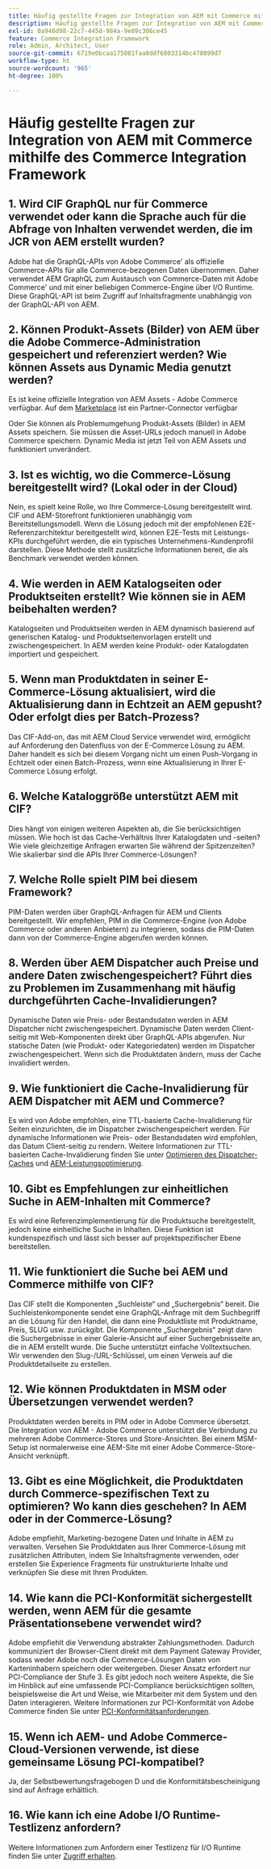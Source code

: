```yaml
---
title: Häufig gestellte Fragen zur Integration von AEM mit Commerce mithilfe des Commerce Integration Framework
description: Häufig gestellte Fragen zur Integration von AEM mit Commerce mithilfe des Commerce Integration Framework
exl-id: 0a946d98-22c7-445d-984a-9e09c306ce45
feature: Commerce Integration Framework
role: Admin, Architect, User
source-git-commit: 6719e0bcaa175081faa8ddf6803314bc478099d7
workflow-type: ht
source-wordcount: '965'
ht-degree: 100%

---
```


# Häufig gestellte Fragen zur Integration von AEM mit Commerce mithilfe des Commerce Integration Framework

## 1. Wird CIF GraphQL nur für Commerce verwendet oder kann die Sprache auch für die Abfrage von Inhalten verwendet werden, die im JCR von AEM erstellt wurden?

Adobe hat die GraphQL-APIs von Adobe Commerce&#39; als offizielle Commerce-APIs für alle Commerce-bezogenen Daten übernommen. Daher verwendet AEM GraphQL zum Austausch von Commerce-Daten mit Adobe Commerce&#39; und mit einer beliebigen Commerce-Engine über I/O Runtime. Diese GraphQL-API ist beim Zugriff auf Inhaltsfragmente unabhängig von der GraphQL-API von AEM.

## 2. Können Produkt-Assets (Bilder) von AEM über die Adobe Commerce-Administration gespeichert und referenziert werden? Wie können Assets aus Dynamic Media genutzt werden?

Es ist keine offizielle Integration von AEM Assets - Adobe Commerce verfügbar. Auf dem [Marketplace](https://marketplace.magento.com) ist ein Partner-Connector verfügbar <!-- THIS IS THE OLD URL THAT WAS USED. IT WAS 404 (https://marketplace.magento.com/bounteous-dam.html) -->

Oder Sie können als Problemumgehung Produkt-Assets (Bilder) in AEM Assets speichern. Sie müssen die Asset-URLs jedoch manuell in Adobe Commerce speichern. Dynamic Media ist jetzt Teil von AEM Assets und funktioniert unverändert.

## 3. Ist es wichtig, wo die Commerce-Lösung bereitgestellt wird? (Lokal oder in der Cloud)

Nein, es spielt keine Rolle, wo Ihre Commerce-Lösung bereitgestellt wird. CIF und AEM-Storefront funktionieren unabhängig vom Bereitstellungsmodell. Wenn die Lösung jedoch mit der empfohlenen E2E-Referenzarchitektur bereitgestellt wird, können E2E-Tests mit Leistungs-KPIs durchgeführt werden, die ein typisches Unternehmens-Kundenprofil darstellen. Diese Methode stellt zusätzliche Informationen bereit, die als Benchmark verwendet werden können.

## 4. Wie werden in AEM Katalogseiten oder Produktseiten erstellt? Wie können sie in AEM beibehalten werden?

Katalogseiten und Produktseiten werden in AEM dynamisch basierend auf generischen Katalog- und Produktseitenvorlagen erstellt und zwischengespeichert. In AEM werden keine Produkt- oder Katalogdaten importiert und gespeichert.

## 5. Wenn man Produktdaten in seiner E-Commerce-Lösung aktualisiert, wird die Aktualisierung dann in Echtzeit an AEM gepusht? Oder erfolgt dies per Batch-Prozess?

Das CIF-Add-on, das mit AEM Cloud Service verwendet wird, ermöglicht auf Anforderung den Datenfluss von der E-Commerce Lösung zu AEM. Daher handelt es sich bei diesem Vorgang nicht um einen Push-Vorgang in Echtzeit oder einen Batch-Prozess, wenn eine Aktualisierung in Ihrer E-Commerce Lösung erfolgt.

## 6. Welche Kataloggröße unterstützt AEM mit CIF?

Dies hängt von einigen weiteren Aspekten ab, die Sie berücksichtigen müssen. Wie hoch ist das Cache-Verhältnis Ihrer Katalogdaten und -seiten? Wie viele gleichzeitige Anfragen erwarten Sie während der Spitzenzeiten? Wie skalierbar sind die APIs Ihrer Commerce-Lösungen?

## 7. Welche Rolle spielt PIM bei diesem Framework?

PIM-Daten werden über GraphQL-Anfragen für AEM und Clients bereitgestellt. Wir empfehlen, PIM in die Commerce-Engine (von Adobe Commerce oder anderen Anbietern) zu integrieren, sodass die PIM-Daten dann von der Commerce-Engine abgerufen werden können.

## 8. Werden über AEM Dispatcher auch Preise und andere Daten zwischengespeichert? Führt dies zu Problemen im Zusammenhang mit häufig durchgeführten Cache-Invalidierungen?

Dynamische Daten wie Preis- oder Bestandsdaten werden in AEM Dispatcher nicht zwischengespeichert. Dynamische Daten werden Client-seitig mit Web-Komponenten direkt über GraphQL-APIs abgerufen. Nur statische Daten (wie Produkt- oder Kategoriedaten) werden im Dispatcher zwischengespeichert. Wenn sich die Produktdaten ändern, muss der Cache invalidiert werden.

## 9. Wie funktioniert die Cache-Invalidierung für AEM Dispatcher mit AEM und Commerce?

Es wird von Adobe empfohlen, eine TTL-basierte Cache-Invalidierung für Seiten einzurichten, die im Dispatcher zwischengespeichert werden. Für dynamische Informationen wie Preis- oder Bestandsdaten wird empfohlen, das Datum Client-seitig zu rendern. Weitere Informationen zur TTL-basierten Cache-Invalidierung finden Sie unter [Optimieren des Dispatcher-Caches](https://experienceleague.adobe.com/docs/experience-cloud-kcs/kbarticles/KA-17458.html?lang=de) und [AEM-Leistungsoptimierung](https://experienceleague.adobe.com/docs/commerce-operations/deliver-commerce-at-scale/performance.html?lang=de).

## 10. Gibt es Empfehlungen zur einheitlichen Suche in AEM-Inhalten mit Commerce?

Es wird eine Referenzimplementierung für die Produktsuche bereitgestellt, jedoch keine einheitliche Suche in Inhalten. Diese Funktion ist kundenspezifisch und lässt sich besser auf projektspezifischer Ebene bereitstellen.

## 11. Wie funktioniert die Suche bei AEM und Commerce mithilfe von CIF?

Das CIF stellt die Komponenten „Suchleiste“ und „Suchergebnis“ bereit. Die Suchleistenkomponente sendet eine GraphQL-Anfrage mit dem Suchbegriff an die Lösung für den Handel, die dann eine Produktliste mit Produktname, Preis, SLUG usw. zurückgibt. Die Komponente „Suchergebnis“ zeigt dann die Suchergebnisse in einer Galerie-Ansicht auf einer Suchergebnisseite an, die in AEM erstellt wurde. Die Suche unterstützt einfache Volltextsuchen. Wir verwenden den Slug-/URL-Schlüssel, um einen Verweis auf die Produktdetailseite zu erstellen.

## 12. Wie können Produktdaten in MSM oder Übersetzungen verwendet werden?

Produktdaten werden bereits in PIM oder in Adobe Commerce übersetzt. Die Integration von AEM - Adobe Commerce unterstützt die Verbindung zu mehreren Adobe Commerce-Stores und Store-Ansichten. Bei einem MSM-Setup ist normalerweise eine AEM-Site mit einer Adobe Commerce-Store-Ansicht verknüpft.

## 13. Gibt es eine Möglichkeit, die Produktdaten durch Commerce-spezifischen Text zu optimieren? Wo kann dies geschehen? In AEM oder in der Commerce-Lösung?

Adobe empfiehlt, Marketing-bezogene Daten und Inhalte in AEM zu verwalten. Versehen Sie Produktdaten aus Ihrer Commerce-Lösung mit zusätzlichen Attributen, indem Sie Inhaltsfragmente verwenden, oder erstellen Sie Experience Fragments für unstrukturierte Inhalte und verknüpfen Sie diese mit Ihren Produkten.

## 14. Wie kann die PCI-Konformität sichergestellt werden, wenn AEM für die gesamte Präsentationsebene verwendet wird?

Adobe empfiehlt die Verwendung abstrakter Zahlungsmethoden. Dadurch kommuniziert der Browser-Client direkt mit dem Payment Gateway Provider, sodass weder Adobe noch die Commerce-Lösungen Daten von Karteninhabern speichern oder weitergeben. Dieser Ansatz erfordert nur PCI-Compliance der Stufe 3. Es gibt jedoch noch weitere Aspekte, die Sie im Hinblick auf eine umfassende PCI-Compliance berücksichtigen sollten, beispielsweise die Art und Weise, wie Mitarbeiter mit dem System und den Daten interagieren. Weitere Informationen zur PCI-Konformität von Adobe Commerce finden Sie unter [PCI-Konformitätsanforderungen](https://business.adobe.com/de/products/magento/pci-compliance.html).

## 15. Wenn ich AEM- und Adobe Commerce-Cloud-Versionen verwende, ist diese gemeinsame Lösung PCI-kompatibel?

Ja, der Selbstbewertungsfragebogen D und die Konformitätsbescheinigung sind auf Anfrage erhältlich.

## 16. Wie kann ich eine Adobe I/O Runtime-Testlizenz anfordern?

Weitere Informationen zum Anfordern einer Testlizenz für I/O Runtime finden Sie unter [Zugriff erhalten](https://developer.adobe.com/runtime/docs/guides/overview/getting_access/).